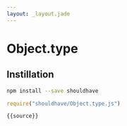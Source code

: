 ```yaml
---
layout: _layout.jade
---
```


# Object.type

## Instillation

```sh
npm install --save shouldhave
```

```js
require("shouldhave/Object.type.js")
```

```js
{{source}}
```